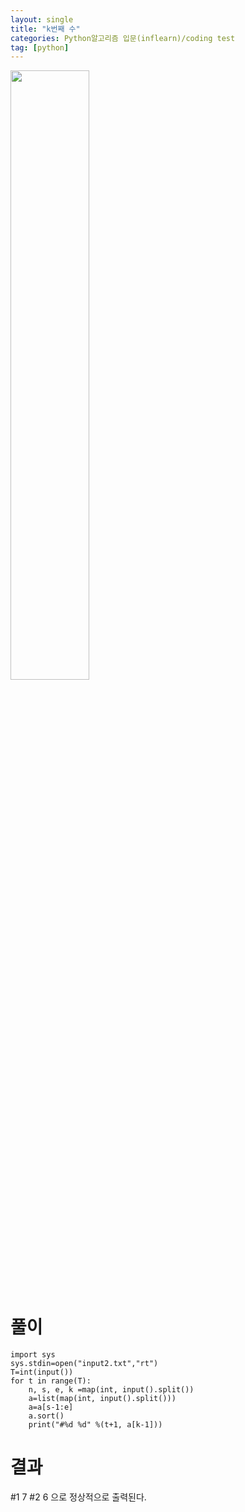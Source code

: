 ```yaml
---
layout: single
title: "k번째 수"
categories: Python알고리즘 입문(inflearn)/coding test
tag: [python]
---
```


<img src="https://user-images.githubusercontent.com/81250039/213105726-41181c39-5679-4d2b-bff4-7c9bc78b412d.png" width="50%" height="50%">


# 풀이

```
import sys
sys.stdin=open("input2.txt","rt")
T=int(input())
for t in range(T):
    n, s, e, k =map(int, input().split())
    a=list(map(int, input().split()))
    a=a[s-1:e]
    a.sort()
    print("#%d %d" %(t+1, a[k-1]))
```

# 결과
#1 7
#2 6
 으로 정상적으로 출력된다.
